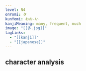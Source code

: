 ```yaml
---
level: N4
onYomi: タ
kunYomi: おお-い
kanjiMeaning: many, frequent, much
image: "[[多.jpg]]"
tagLinks:
  - "[[kanji]]"
  - "[[japanese]]"
---
```

## character analysis